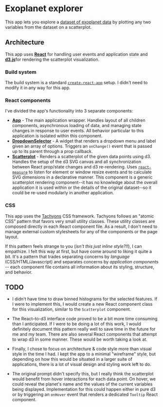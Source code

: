 # Exoplanet explorer
This app lets you explore a [dataset of exoplanet data](public/data/phl_hec_all_confirmed.csv) by plotting any two variables from the dataset on a scatterplot.

## Architecture
This app uses [**React**](https://reactjs.org) for handling user events and application state and [**d3.js**](https://d3js.org)for rendering the scatterplot visualization.

### Build system
The build system is a standard [`create-react-app`](https://github.com/facebook/create-react-app) setup. I didn't need to modify it in any way for this app.

### React components
I've divided the app's functionality into 3 separate components:
- **[App](src/App/index.js)** - The main application wrapper. Handles layout of all children components, asynchronous loading of data, and managing state changes in response to user events. All behavior particular to this application is isolated within this component.
- **[DropdownSelector](src/DropdownSelector/index.js)** - A widget that renders a dropdown menu and label given an array of options. Triggers an `onChange()` event that is passed up to its parent through a prop callback.
- **[Scatterplot](src/Scatterplot/index.js)** - Renders a scatterplot of the given data points using d3. Handles the setup of the d3 SVG canvas and all synchronization between React prop/state changes and d3 re-rendering. Uses [`react-measure`](https://github.com/souporserious/react-measure) to listen for element or window resize events and to calculate SVG dimensions in a declarative manner. This component is a generic scatterplot rendering component--it has no knowledge about the overall application it is used within or the details of the original dataset--so it could be re-used modularly in another application.

### CSS
This app uses the [Tachyons](http://tachyons.io/) CSS framework. Tachyons follows an "atomic CSS" pattern that favors very small utility classes. These utility classes are composed directly in each React component file. As a result, I don't need to manage external custom stylesheets for any of the components or the page layout.

If this pattern feels strange to you (_isn't this just inline style?!!_), I can empathize. I felt this way at first, but have come around to liking it quite a bit. It's a pattern that trades separating concerns by _language_ (CSS/HTML/Javascript) and separates concerns by _application components_ -- each component file contains all information about its styling, structure, and behavior.

## TODO
- I didn't have time to draw binned histograms for the selected features. If I were to implement this, I would create a new React component class for this visualization, similar to the `Scatterplot` component.

- The React–to-d3 interface code proved to be a bit more time consuming than I anticipated. If I were to be doing a lot of this work, I would definitely document this pattern really well to save time in the future for me and my team. There are also several React components that attempt to wrap d3 in some manner. These would be worth taking a look at.

- Finally, I chose to focus on architecture & code style more than visual style in the time I had. I kept the app to a minimal "wireframe" style, but depending on how this would be situated in a larger suite of applications, there is a lot of visual design and styling work left to do.

- The original prompt didn't specify this, but I really think the scatterplot would benefit from hover interactions for each data point. On hover, we could reveal the planet's name and the values of the current variables being displayed. Implementation for this could happen either in pure d3 or by triggering an `onHover` event that renders a dedicated `Tooltip` React component.
